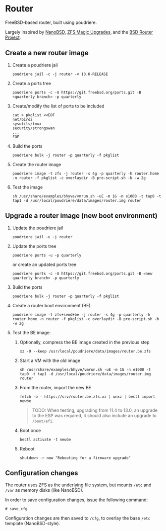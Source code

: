 # Router

FreeBSD-based router, built using poudriere.

Largely inspired by [NanoBSD], [ZFS Magic Upgrades], and the [BSD Router Project].

## Create a new router image

1. Create a poudriere jail

       poudriere jail -c -j router -v 13.0-RELEASE

2. Create a ports tree

       poudriere ports -c -U https://git.freebsd.org/ports.git -B <quarterly branch> -p quarterly

3. Create/modify the list of ports to be included

       cat > pkglist <<EOF
       net/bird2
       sysutils/tmux
       security/strongswan
       ...
       EOF

4. Build the ports

       poudriere bulk -j router -p quarterly -f pkglist

5. Create the router image

       poudriere image -t zfs -j router -s 4g -p quarterly -h router.home -n router -f pkglist -c overlaydir -B pre-script.sh -b -w 2g

6. Test the image

       sh /usr/share/examples/bhyve/vmrun.sh -uE -m 1G -n e1000 -t tap0 -t tap1 -d /usr/local/poudriere/data/images/router.img router

## Upgrade a router image (new boot environment)

1. Update the poudriere jail

       poudriere jail -u -j router

2. Update the ports tree

       poudriere ports -u -p quarterly

   or create an updated ports tree

       poudriere ports -c -U https://git.freebsd.org/ports.git -B <new quarterly branch> -p quarterly

4. Build the ports

       poudriere bulk -j router -p quarterly -f pkglist

5. Create a router boot environment (BE)

       poudriere image -t zfs+send+be -j router -s 4g -p quarterly -h router.home -n router -f pkglist -c overlaydir -B pre-script.sh -b -w 2g

6. Test the BE image:

   1. Optionally, compress the BE image created in the previous step

          xz -9 --keep /usr/local/poudriere/data/images/router.be.zfs

   2. Start a VM with the old image

          sh /usr/share/examples/bhyve/vmrun.sh -uE -m 1G -n e1000 -t tap0 -t tap1 -d /usr/local/poudriere/data/images/router.img router

   3. From the router, import the new BE

          fetch -o - https://srv/router.be.zfs.xz | unxz | bectl import newbe

      > TODO: When testing, upgrading from 11.4 to 13.0, an upgrade to the ESP was required, it should also include an upgrade to `/boot/efi`.

   4. Boot once

          bectl activate -t newbe

   5. Reboot

          shutdown -r now "Rebooting for a firmware upgrade"

## Configuration changes

The router uses ZFS as the underlying file system, but mounts `/etc` and `/var` as memory disks (like NanoBSD).

In order to save configuration changes, issue the following command:

    # save_cfg

Configuration changes are then saved to `/cfg`, to overlay the base `/etc` template (NanoBSD-style).

[BSD Router Project]: https://bsdrp.net/
[NanoBSD]: https://papers.freebsd.org/2005/phk-nanobsd/
[ZFS Magic Upgrades]: https://papers.freebsd.org/2019/fosdem/jude-zfs_upgrades/
